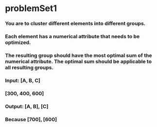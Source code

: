 # problemSet1

### You are to cluster different elements into different groups.
### Each element has a numerical attribute that needs to be optimized.
### The resulting group should have the most optimal sum of the numerical attribute. The optimal sum should be applicable to all resulting groups.
### Input: [A, B, C]
### [300, 400, 600]
### Output: [A, B], [C]
### Because [700], [600]
